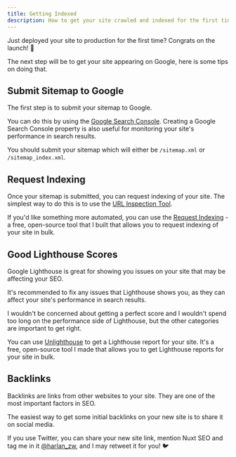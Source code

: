 ```yaml
---
title: Getting Indexed
description: How to get your site crawled and indexed for the first time by Google.
---
```


Just deployed your site to production for the first time? Congrats on the launch! 🚀

The next step will be to get your site appearing on Google, here is some tips on doing that.

## Submit Sitemap to Google

The first step is to submit your sitemap to Google.

You can do this by using the [Google Search Console](https://search.google.com/search-console/welcome). Creating
a Google Search Console property is also useful for monitoring your site's performance in search results.

You should submit your sitemap which will either be `/sitemap.xml` or `/sitemap_index.xml`.

## Request Indexing

Once your sitemap is submitted, you can request indexing of your site. The simplest
way to do this is to use the [URL Inspection Tool](https://support.google.com/webmasters/answer/9012289?hl=en).

If you'd like something more automated, you can use the [Request Indexing](https://requestindexing.com/) - a
free, open-source tool that I built that allows you to request indexing of your site in bulk.

## Good Lighthouse Scores

Google Lighthouse is great for showing you issues on your site that may be affecting your SEO.

It's recommended to fix any issues that Lighthouse shows you, as they can affect your site's performance in search results.

I wouldn't be concerned about getting a perfect score and I wouldn't spend too long on the performance
side of Lighthouse, but the other categories are important to get right.

You can use [Unlighthouse](https://unlighthouse.dev/) to get a Lighthouse report for your site. It's a free, open-source
tool I made that allows you to get Lighthouse reports for your site in bulk.

## Backlinks

Backlinks are links from other websites to your site. They are one of the most important factors in SEO.

The easiest way to get some initial backlinks on your new site is to share it on social media.

If you use Twitter, you can share your new site link, mention Nuxt SEO and tag me in it [@harlan_zw](https://twitter.com/harlan_zw), and I may retweet it for you! 🐦
